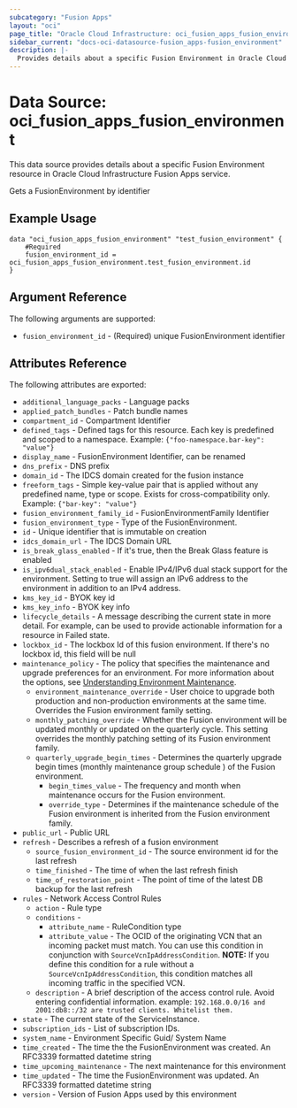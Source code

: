 ```yaml
---
subcategory: "Fusion Apps"
layout: "oci"
page_title: "Oracle Cloud Infrastructure: oci_fusion_apps_fusion_environment"
sidebar_current: "docs-oci-datasource-fusion_apps-fusion_environment"
description: |-
  Provides details about a specific Fusion Environment in Oracle Cloud Infrastructure Fusion Apps service
---
```


# Data Source: oci_fusion_apps_fusion_environment
This data source provides details about a specific Fusion Environment resource in Oracle Cloud Infrastructure Fusion Apps service.

Gets a FusionEnvironment by identifier

## Example Usage

```hcl
data "oci_fusion_apps_fusion_environment" "test_fusion_environment" {
	#Required
	fusion_environment_id = oci_fusion_apps_fusion_environment.test_fusion_environment.id
}
```

## Argument Reference

The following arguments are supported:

* `fusion_environment_id` - (Required) unique FusionEnvironment identifier


## Attributes Reference

The following attributes are exported:

* `additional_language_packs` - Language packs
* `applied_patch_bundles` - Patch bundle names
* `compartment_id` - Compartment Identifier
* `defined_tags` - Defined tags for this resource. Each key is predefined and scoped to a namespace. Example: `{"foo-namespace.bar-key": "value"}` 
* `display_name` - FusionEnvironment Identifier, can be renamed
* `dns_prefix` - DNS prefix
* `domain_id` - The IDCS domain created for the fusion instance
* `freeform_tags` - Simple key-value pair that is applied without any predefined name, type or scope. Exists for cross-compatibility only. Example: `{"bar-key": "value"}` 
* `fusion_environment_family_id` - FusionEnvironmentFamily Identifier
* `fusion_environment_type` - Type of the FusionEnvironment.
* `id` - Unique identifier that is immutable on creation
* `idcs_domain_url` - The IDCS Domain URL
* `is_break_glass_enabled` - If it's true, then the Break Glass feature is enabled
* `is_ipv6dual_stack_enabled` - Enable IPv4/IPv6 dual stack support for the environment.  Setting to true will assign an IPv6 address to the environment in addition to an IPv4 address.
* `kms_key_id` - BYOK key id
* `kms_key_info` - BYOK key info
* `lifecycle_details` - A message describing the current state in more detail. For example, can be used to provide actionable information for a resource in Failed state.
* `lockbox_id` - The lockbox Id of this fusion environment. If there's no lockbox id, this field will be null
* `maintenance_policy` - The policy that specifies the maintenance and upgrade preferences for an environment. For more information about the options, see [Understanding Environment Maintenance](https://docs.cloud.oracle.com/iaas/Content/fusion-applications/plan-environment-family.htm#about-env-maintenance).
	* `environment_maintenance_override` - User choice to upgrade both production and non-production environments at the same time. Overrides the Fusion environment family setting.
	* `monthly_patching_override` - Whether the Fusion environment will be updated monthly or updated on the quarterly cycle. This setting overrides the monthly patching setting of its Fusion environment family.
	* `quarterly_upgrade_begin_times` - Determines the quarterly upgrade begin times (monthly maintenance group schedule ) of the Fusion environment.
		* `begin_times_value` - The frequency and month when maintenance occurs for the Fusion environment.
		* `override_type` - Determines if the maintenance schedule of the Fusion environment is inherited from the Fusion environment family.
* `public_url` - Public URL
* `refresh` - Describes a refresh of a fusion environment
	* `source_fusion_environment_id` - The source environment id for the last refresh
	* `time_finished` - The time of when the last refresh finish
	* `time_of_restoration_point` - The point of time of the latest DB backup for the last refresh
* `rules` - Network Access Control Rules
	* `action` - Rule type
	* `conditions` - 
		* `attribute_name` - RuleCondition type
		* `attribute_value` - The OCID of the originating VCN that an incoming packet must match. You can use this condition in conjunction with `SourceVcnIpAddressCondition`. **NOTE:** If you define this condition for a rule without a `SourceVcnIpAddressCondition`, this condition matches all incoming traffic in the specified VCN. 
	* `description` - A brief description of the access control rule. Avoid entering confidential information. example: `192.168.0.0/16 and 2001:db8::/32 are trusted clients. Whitelist them.` 
* `state` - The current state of the ServiceInstance.
* `subscription_ids` - List of subscription IDs.
* `system_name` - Environment Specific Guid/ System Name
* `time_created` - The time the the FusionEnvironment was created. An RFC3339 formatted datetime string
* `time_upcoming_maintenance` - The next maintenance for this environment
* `time_updated` - The time the FusionEnvironment was updated. An RFC3339 formatted datetime string
* `version` - Version of Fusion Apps used by this environment


